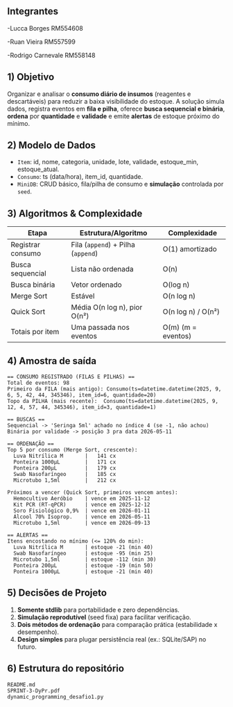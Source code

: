 ## Integrantes

-Lucca Borges RM554608

-Ruan Vieira RM557599

-Rodrigo Carnevale RM558148

## 1) Objetivo
Organizar e analisar o **consumo diário de insumos** (reagentes e descartáveis) para reduzir a
baixa visibilidade do estoque. A solução simula dados, registra eventos em **fila e pilha**,
oferece **busca sequencial e binária**, **ordena** por **quantidade** e **validade** e emite
**alertas** de estoque próximo do mínimo.


## 2) Modelo de Dados
- `Item`: id, nome, categoria, unidade, lote, validade, estoque_min, estoque_atual.
- `Consumo`: ts (data/hora), item_id, quantidade.
- `MiniDB`: CRUD básico, fila/pilha de consumo e **simulação** controlada por `seed`.

## 3) Algoritmos & Complexidade
| Etapa | Estrutura/Algoritmo | Complexidade |
|---|---|---|
| Registrar consumo | Fila (`append`) + Pilha (`append`) | O(1) amortizado |
| Busca sequencial | Lista não ordenada | O(n) |
| Busca binária | Vetor ordenado | O(log n) |
| Merge Sort | Estável | O(n log n) |
| Quick Sort | Média O(n log n), pior O(n²) | O(n log n) / O(n²) |
| Totais por item | Uma passada nos eventos | O(m) (m = eventos) |

## 4) Amostra de saída 
```
== CONSUMO REGISTRADO (FILAS E PILHAS) ==
Total de eventos: 98
Primeiro da FILA (mais antigo): Consumo(ts=datetime.datetime(2025, 9, 6, 5, 42, 44, 345346), item_id=6, quantidade=20)
Topo da PILHA (mais recente):  Consumo(ts=datetime.datetime(2025, 9, 12, 4, 57, 44, 345346), item_id=3, quantidade=1)

== BUSCAS ==
Sequencial -> 'Seringa 5ml' achado no índice 4 (se -1, não achou)
Binária por validade -> posição 3 pra data 2026-05-11

== ORDENAÇÃO ==
Top 5 por consumo (Merge Sort, crescente):
  Luva Nitrílica M       |   141 cx
  Ponteira 1000µL        |   171 cx
  Ponteira 200µL         |   179 cx
  Swab Nasofaríngeo      |   185 cx
  Microtubo 1,5ml        |   212 cx

Próximos a vencer (Quick Sort, primeiros vencem antes):
  Hemocultivo Aeróbio    | vence em 2025-11-12
  Kit PCR (RT‑qPCR)      | vence em 2025-12-12
  Soro Fisiológico 0,9%  | vence em 2026-01-11
  Álcool 70% Isoprop.    | vence em 2026-05-11
  Microtubo 1,5ml        | vence em 2026-09-13

== ALERTAS ==
Itens encostando no mínimo (<= 120% do min):
  Luva Nitrílica M       | estoque -21 (min 40)
  Swab Nasofaríngeo      | estoque -95 (min 25)
  Microtubo 1,5ml        | estoque -112 (min 30)
  Ponteira 200µL         | estoque -19 (min 50)
  Ponteira 1000µL        | estoque -21 (min 40)
```

## 5) Decisões de Projeto
1. **Somente stdlib** para portabilidade e zero dependências.
2. **Simulação reprodutível** (seed fixa) para facilitar verificação.
3. **Dois métodos de ordenação** para comparação prática (estabilidade x desempenho).
4. **Design simples** para plugar persistência real (ex.: SQLite/SAP) no futuro.


## 6) Estrutura do repositório
```
README.md
SPRINT-3-DyPr.pdf   
dynamic_programming_desafio1.py                        
```
